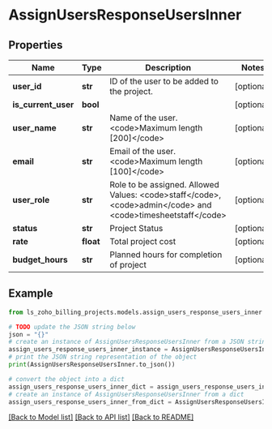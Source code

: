 # AssignUsersResponseUsersInner


## Properties

Name | Type | Description | Notes
------------ | ------------- | ------------- | -------------
**user_id** | **str** | ID of the user to be added to the project. | [optional] 
**is_current_user** | **bool** |  | [optional] 
**user_name** | **str** | Name of the user. &lt;code&gt;Maximum length [200]&lt;/code&gt; | [optional] 
**email** | **str** | Email of the user. &lt;code&gt;Maximum length [100]&lt;/code&gt; | [optional] 
**user_role** | **str** | Role to be assigned. Allowed Values: &lt;code&gt;staff&lt;/code&gt;, &lt;code&gt;admin&lt;/code&gt; and &lt;code&gt;timesheetstaff&lt;/code&gt; | [optional] 
**status** | **str** | Project Status | [optional] 
**rate** | **float** | Total project cost | [optional] 
**budget_hours** | **str** | Planned hours for completion of project | [optional] 

## Example

```python
from ls_zoho_billing_projects.models.assign_users_response_users_inner import AssignUsersResponseUsersInner

# TODO update the JSON string below
json = "{}"
# create an instance of AssignUsersResponseUsersInner from a JSON string
assign_users_response_users_inner_instance = AssignUsersResponseUsersInner.from_json(json)
# print the JSON string representation of the object
print(AssignUsersResponseUsersInner.to_json())

# convert the object into a dict
assign_users_response_users_inner_dict = assign_users_response_users_inner_instance.to_dict()
# create an instance of AssignUsersResponseUsersInner from a dict
assign_users_response_users_inner_from_dict = AssignUsersResponseUsersInner.from_dict(assign_users_response_users_inner_dict)
```
[[Back to Model list]](../README.md#documentation-for-models) [[Back to API list]](../README.md#documentation-for-api-endpoints) [[Back to README]](../README.md)


